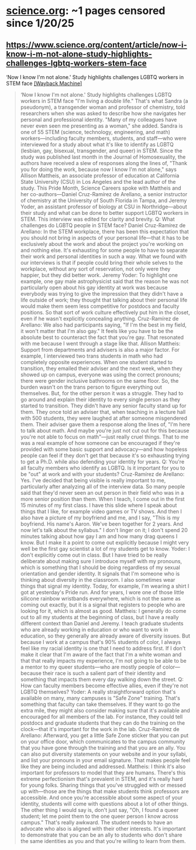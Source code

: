 



# [science.org](science.org): ~1 pages censored since 1/20/25

## https://www.science.org/content/article/now-i-know-i-m-not-alone-study-highlights-challenges-lgbtq-workers-stem-face


‘Now I know I'm not alone.' Study highlights challenges LGBTQ workers in STEM face [[Wayback Machine]](https://web.archive.org/web/20240000000000*/https://www.science.org/content/article/now-i-know-i-m-not-alone-study-highlights-challenges-lgbtq-workers-stem-face)

> ‘Now I know I'm not alone.' Study highlights challenges LGBTQ workers in STEM face "I'm living a double life." That's what Sandra (a pseudonym), a transgender woman and professor of chemistry, told researchers when she was asked to describe how she navigates her personal and professional identity. "Many of my colleagues have never even seen me presenting as a woman," she added. Sandra is one of 55 STEM (science, technology, engineering, and math) workers—including faculty members, students, and staff—who were interviewed for a study about what it's like to identify as LGBTQ (lesbian, gay, bisexual, transgender, and queer) in STEM. Since the study was published last month in the Journal of Homosexuality, the authors have received a slew of responses along the lines of, "Thank you for doing the work, because now I know I'm not alone," says Allison Mattheis, an associate professor of education at California State University (CSU) in Los Angeles and the lead author of the study. This Pride Month, Science Careers spoke with Mattheis and her co-authors—Daniel Cruz-Ramírez de Arellano, a senior instructor of chemistry at the University of South Florida in Tampa, and Jeremy Yoder, an assistant professor of biology at CSU in Northridge—about their study and what can be done to better support LGBTQ workers in STEM. This interview was edited for clarity and brevity. Q: What challenges do LGBTQ people in STEM face? Daniel Cruz-Ramírez de Arellano: In the STEM workplace, there has been this expectation that you should not bring in aspects of your personal life—that it has to be exclusively about the work and about the project you're working on and nothing else. It's exhausting for some people to have to separate their work and personal identities in such a way. What we found with our interviews is that if people could bring their whole selves to the workplace, without any sort of reservation, not only were they happier, but they did better work. Jeremy Yoder: To highlight one example, one gay male astrophysicist said that the reason he was not particularly open about his gay identity at work was because everybody was trying to give the impression that they didn't have a life outside of work; they thought that talking about their personal life would make them seem less competitive for postdocs and faculty positions. So that sort of work culture effectively put him in the closet, even if he wasn't explicitly concealing anything. Cruz-Ramírez de Arellano: We also had participants saying, "If I'm the best in my field, it won't matter that I'm also gay." It feels like you have to be the absolute best to counteract the fact that you're gay. That resonated with me because I went through a stage like that. Allison Mattheis: Support from departments and advisers is also a major factor. For example, I interviewed two trans students in math who had completely opposite experiences. When one student started to transition, they emailed their adviser and the next week, when they showed up on campus, everyone was using the correct pronouns; there were gender inclusive bathrooms on the same floor. So, the burden wasn't on the trans person to figure everything out themselves. But, for the other person it was a struggle. They had to go around and explain their identity to every single person as they started to transition. They didn't have any senior faculty stand up for them. They once told an adviser that, when teaching in a lecture hall with 500 students, they were laughed at after someone misgendered them. Their adviser gave them a response along the lines of, "I'm here to talk about math. And maybe you're just not cut out for this because you're not able to focus on math"—just really cruel things. That to me was a real example of how someone can be encouraged if they're provided with some basic support and advocacy—and how hopeless people can feel if they don't get that because it's so exhausting trying to get a Ph.D. while also defending your identity for years. Q: You're all faculty members who identify as LGBTQ. Is it important for you to be "out" at work and with your students? Cruz-Ramírez de Arellano: Yes. I've decided that being visible is really important to me, particularly after analyzing all of the interview data. So many people said that they'd never seen an out person in their field who was in a more senior position than them. When I teach, I come out in the first 15 minutes of my first class. I have this slide where I speak about things that I like, for example video games or TV shows. And then I also have a picture of my boyfriend and me, and I say, "This is my boyfriend. His name's Aaron. We've been together for 2 years. And now let's talk about the syllabus." I don't linger on it; I don't spend 20 minutes talking about how gay I am and how many drag queens I know. But I make it a point to come out explicitly because I might very well be the first gay scientist a lot of my students get to know. Yoder: I don't explicitly come out in class. But I have tried to be really deliberate about making sure I introduce myself with my pronouns, which is something that I should be doing regardless of my sexual orientation and gender identity. It signals that I'm someone who is thinking about diversity in the classroom. I also sometimes wear things that signal my identity. Today, for example, I'm wearing a shirt I got at yesterday's Pride run. And for years, I wore one of those little silicone rainbow wristbands everywhere, which is not the same as coming out exactly, but it is a signal that registers to people who are looking for it, which is almost as good. Mattheis: I generally do come out to all my students at the beginning of class, but I have a really different context than Daniel and Jeremy. I teach graduate students who are already working in education or who want to work in education, so they generally are already aware of diversity issues. But because I work at a campus that's 90% students of color, I always feel like my racial identity is one that I need to address first. If I don't make it clear that I'm aware of the fact that I'm a white woman and that that really impacts my experience, I'm not going to be able to be a mentor to my queer students—who are mostly people of color—because their race is such a salient part of their identity and something that impacts them every day walking down the street. Q: How can faculty members become effective allies, even if they're not LGBTQ themselves? Yoder: A really straightforward option that's available on many, many campuses is "Safe Zone" training. That's something that faculty can take themselves. If they want to go the extra mile, they might also consider making sure that it's available and encouraged for all members of the lab. For instance, they could tell postdocs and graduate students that they can do the training on the clock—that it's important for the work in the lab. Cruz-Ramírez de Arellano: Afterward, you get a little Safe Zone sticker that you can put on your office door, which communicates to the campus community that you have gone through the training and that you are an ally. You can also put diversity statements on your website and in your syllabi, and list your pronouns in your email signature. That makes people feel like they are being included and addressed. Mattheis: I think it's also important for professors to model that they are humans. There's this extreme perfectionism that's prevalent in STEM, and it's really hard for young folks. Sharing things that you've struggled with or messed up with—those are the things that make students think professors are accessible. And once you're accessible about some aspect of your identity, students will come with questions about a lot of other things. The other thing I would say is, don't just say, "Oh, I found a queer student; let me point them to the one queer person I know across campus." That's really awkward. The student needs to have an advocate who also is aligned with their other interests. It's important to demonstrate that you can be an ally to students who don't share the same identities as you and that you're willing to learn from them.